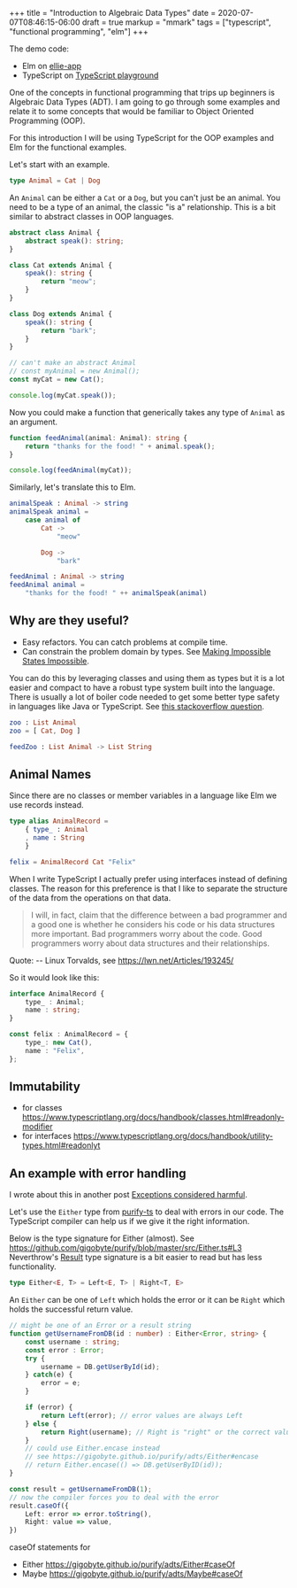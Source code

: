 +++
title = "Introduction to Algebraic Data Types"
date = 2020-07-07T08:46:15-06:00
draft = true
markup = "mmark"
tags = ["typescript", "functional programming", "elm"]
+++

The demo code:

- Elm on [ellie-app](https://ellie-app.com/9my7fGjW3Rsa1)
- TypeScript on [TypeScript playground](https://www.typescriptlang.org/play/#code/IYIwzgLgTsDGEAJYBthjAgggOwJYFthkEBvAKAEhRIZ4EwAHAU2AGsAKASgC57pdsAcwDcZAL5kyKNBgDCwREwAeEJtgAmGHASKlKjFhx58oAwXooUoTCAFco2BACJ8TAPYB3J6IoSJU1HQEABE3c2VVDS08QmJyCgM2Ll4aMwsrG3tHJxBgKFZvSj9JMgB6UqRgbAByREJWJgQqpvBoOERtWLKK2DdsSAR8AE9O3QBeBGwmDywYoi5RXv66oflECamZtYXJJbA3ZCYAOmQw9mG1o8SjTlEyADNbbHhcPoR7piZ1UeR2Kp1kLwfsZUkILNY7A5nBAABZVVgYe5uKAIWGNJFudQAQmcCAA1E05sgrswkrdxLs+vtDiczh8vj9zqsFJxyWQBKooPc4I0fgAlJi9KDqCwQIbMAD6QKJPmwwFcKX4QlE-j2iA+yFwSmlAIFQpFE3iYslvE2CG2nAANJQ5QrnAAxJiapROa1iURAA#)

One of the concepts in functional programming that trips up beginners is Algebraic Data Types (ADT). I am going to go through some examples and relate it to some concepts that would be familiar to Object Oriented Programming (OOP).

For this introduction I will be using TypeScript for the OOP examples and Elm for the functional examples.

Let's start with an example.

```elm
type Animal = Cat | Dog
```

An `Animal` can be either a `Cat` or a `Dog`, but you can't just be an animal. You need to be a type of an animal, the classic "is a" relationship. This is a bit similar to abstract classes in OOP languages.

```ts
abstract class Animal {
	abstract speak(): string;
}

class Cat extends Animal {
	speak(): string {
		return "meow";
	}
}

class Dog extends Animal {
	speak(): string {
		return "bark";
	}
}

// can't make an abstract Animal
// const myAnimal = new Animal();
const myCat = new Cat();

console.log(myCat.speak());
```

Now you could make a function that generically takes any type of `Animal` as an argument.

```ts
function feedAnimal(animal: Animal): string {
	return "thanks for the food! " + animal.speak(); 
}

console.log(feedAnimal(myCat));
```

Similarly, let's translate this to Elm.

```elm
animalSpeak : Animal -> string
animalSpeak animal =
    case animal of
        Cat ->
            "meow"

        Dog ->
            "bark"
```

```elm
feedAnimal : Animal -> string
feedAnimal animal =
    "thanks for the food! " ++ animalSpeak(animal)
```

## Why are they useful?

- Easy refactors. You can catch problems at compile time.
- Can constrain the problem domain by types. See [Making Impossible States Impossible](https://www.youtube.com/watch?v=IcgmSRJHu_8).

You can do this by leveraging classes and using them as types but it is a lot easier and compact to have a robust type system built into the language. There is usually a lot of boiler code needed to get some better type safety in languages like Java or TypeScript. See [this stackoverflow question](https://stackoverflow.com/questions/21034017/how-do-you-emulate-adts-and-pattern-matching-in-typescript).

```elm
zoo : List Animal
zoo = [ Cat, Dog ]

feedZoo : List Animal -> List String
```

## Animal Names

Since there are no classes or member variables in a language like Elm we use records instead.

```elm
type alias AnimalRecord =
    { type_ : Animal
    , name : String
    }

felix = AnimalRecord Cat "Felix"
```

When I write TypeScript I actually prefer using interfaces instead of defining classes. The reason for this preference is that I like to separate the structure of the data from the operations on that data.

> I will, in fact, claim that the difference between a bad programmer 
and a good one is whether he considers his code or his data structures 
more important. Bad programmers worry about the code. Good programmers 
worry about data structures and their relationships.
>
Quote: -- Linux Torvalds, see https://lwn.net/Articles/193245/

So it would look like this:

```ts
interface AnimalRecord {
    type_ : Animal;
    name : string;
}

const felix : AnimalRecord = {
    type_: new Cat(),
    name : "Felix",
};
```

## Immutability

- for classes https://www.typescriptlang.org/docs/handbook/classes.html#readonly-modifier
- for interfaces https://www.typescriptlang.org/docs/handbook/utility-types.html#readonlyt

## An example with error handling

I wrote about this in another post [Exceptions considered harmful](https://pianomanfrazier.com/post/exceptions-considered-harmful/).

Let's use the `Either` type from [purify-ts](https://gigobyte.github.io/purify/adts/Either) to deal with errors in our code. The TypeScript compiler can help us if we give it the right information.

Below is the type signature for Either (almost). See https://github.com/gigobyte/purify/blob/master/src/Either.ts#L3 Neverthrow's [Result](https://github.com/supermacro/neverthrow/blob/master/src/result.ts#L3) type signature is a bit easier to read but has less functionality.
```ts
type Either<E, T> = Left<E, T> | Right<T, E>
```

An `Either` can be one of `Left` which holds the error or it can be `Right` which holds the successful return value.

```ts
// might be one of an Error or a result string
function getUsernameFromDB(id : number) : Either<Error, string> {
    const username : string;
    const error : Error;
    try {
        username = DB.getUserById(id);
    } catch(e) {
        error = e;
    }

    if (error) {
        return Left(error); // error values are always Left
    } else {
        return Right(username); // Right is "right" or the correct value
    }
    // could use Either.encase instead
    // see https://gigobyte.github.io/purify/adts/Either#encase
    // return Either.encase(() => DB.getUserByID(id));
}

const result = getUsernameFromDB(1);
// now the compiler forces you to deal with the error
result.caseOf({
    Left: error => error.toString(),
    Right: value => value,
})
```

caseOf statements for
- Either https://gigobyte.github.io/purify/adts/Either#caseOf
- Maybe https://gigobyte.github.io/purify/adts/Maybe#caseOf
